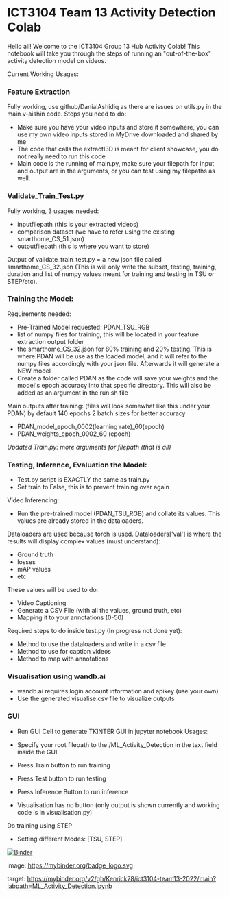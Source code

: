 # ICT3104 Team 13 Activity Detection Colab

Hello all! Welcome to the ICT3104 Group 13 Hub Activity Colab! This notebook will take you through the steps of running an "out-of-the-box" activity detection model on videos.


Current Working Usages:
### Feature Extraction
Fully working, use github/DanialAshidiq as there are issues on utils.py in the main v-aishin code. Steps you need to do:
- Make sure you have your video inputs and store it somewhere, you can use my own video inputs stored in MyDrive downloaded and shared by me
- The code that calls the extractI3D is meant for client showcase, you do not really need to run this code
- Main code is the running of main.py, make sure your filepath for input and output are in the arguments, or you can test using my filepaths as well.

### Validate_Train_Test.py
Fully working, 3 usages needed:
- inputfilepath (this is your extracted videos)
- comparison dataset (we have to refer using the existing smarthome_CS_51.json)
- outputfilepath (this is where you want to store)

Output of validate_train_test.py = a new json file called smarthome_CS_32.json (This is will only write the subset, testing, training, duration and list of numpy values meant for training and testing in TSU or STEP/etc).

### Training the Model:

Requirements needed:
- Pre-Trained Model requested: PDAN_TSU_RGB
- list of numpy files for training, this will be located in your feature extraction output folder
- the smarthome_CS_32.json for 80% training and 20% testing. This is where PDAN will be use as the loaded model, and it will refer to the numpy files accordingly with your json file. Afterwards it will generate a NEW model
- Create a folder called PDAN as the code will save your weights and the model's epoch accuracy into that specific directory. This will also be added as an argument in the run.sh file


Main outputs after training: (files will look somewhat like this under your PDAN) by default 140 epochs 2 batch sizes for better accuracy
- PDAN_model_epoch_0002(learning rate)_60(epoch)
- PDAN_weights_epoch_0002_60 (epoch)

*Updated Train.py: more arguments for filepath (that is all)*

### Testing, Inference, Evaluation the Model:
- Test.py script is EXACTLY the same as train.py
- Set train to False, this is to prevent training over again

Video Inferencing:
- Run the pre-trained model (PDAN_TSU_RGB) and collate its values. This values are already stored in the dataloaders. 

Dataloaders are used because torch is used. Dataloaders['val'] is where the results will display complex values (must understand):

- Ground truth
- losses
- mAP values
- etc

These values will be used to do:
- Video Captioning
- Generate a CSV File (with all the values, ground truth, etc)
- Mapping it to your annotations (0-50)

Required steps to do inside test.py (In progress not done yet):
- Method to use the dataloaders and write in a csv file
- Method to use for caption videos
- Method to map with annotations

### Visualisation using wandb.ai
- wandb.ai requires login account information and apikey (use your own)
- Use the generated visualise.csv file to visualize outputs

### GUI
- Run GUI Cell to generate TKINTER GUI in jupyter notebook
Usages:
- Specify your root filepath to the /ML_Activity_Detection in the text field inside the GUI
- Press Train button to run training
- Press Test button to run testing
- Press Inference Button to run inference

- Visualisation has no button (only output is shown currently and working code is in visualisation.py)

Do training using STEP
- Setting different Modes: [TSU, STEP] 


[![Binder](https://mybinder.org/badge_logo.svg)](https://mybinder.org/v2/gh/Kenrick78/ict3104-team13-2022/main?labpath=ML_Activity_Detection.ipynb)

image: https://mybinder.org/badge_logo.svg

target: https://mybinder.org/v2/gh/Kenrick78/ict3104-team13-2022/main?labpath=ML_Activity_Detection.ipynb
